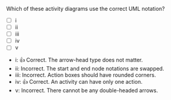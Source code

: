 <panel header="{{ icon_Q_A }} Which activity diagrams are correct?">
<question>

Which of these activity diagrams use the correct UML notation?

- [ ] i
- [ ] ii
- [ ] iii
- [ ] iv
- [ ] v

<pic src="{{baseUrl}}/uml/activityDiagrams/basicNotations/linearPaths/images/q-correctNotation.png" width="500" />
<p/>

<div slot="answer">

* i: :+1: Correct. The arrow-head type does not matter.
* ii: Incorrect. The start and end node notations are swapped.
* iii: Incorrect. Action boxes should have rounded corners.
* iv: :+1: Correct. An activity can have only one action.
* v: Incorrect. There cannot be any double-headed arrows.

</div>
</question>
</panel>
